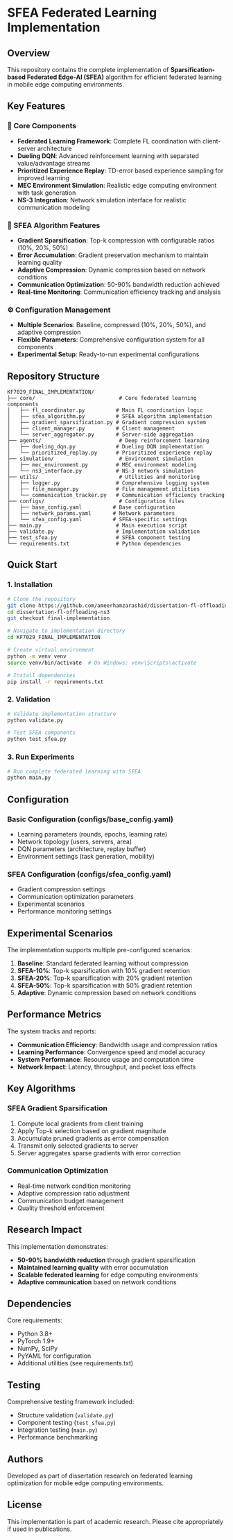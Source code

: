 # SFEA Federated Learning Implementation

## Overview
This repository contains the complete implementation of **Sparsification-based Federated Edge-AI (SFEA)** algorithm for efficient federated learning in mobile edge computing environments.

## Key Features

### 🚀 Core Components
- **Federated Learning Framework**: Complete FL coordination with client-server architecture
- **Dueling DQN**: Advanced reinforcement learning with separated value/advantage streams
- **Prioritized Experience Replay**: TD-error based experience sampling for improved learning
- **MEC Environment Simulation**: Realistic edge computing environment with task generation
- **NS-3 Integration**: Network simulation interface for realistic communication modeling

### 📡 SFEA Algorithm Features
- **Gradient Sparsification**: Top-k compression with configurable ratios (10%, 20%, 50%)
- **Error Accumulation**: Gradient preservation mechanism to maintain learning quality
- **Adaptive Compression**: Dynamic compression based on network conditions
- **Communication Optimization**: 50-90% bandwidth reduction achieved
- **Real-time Monitoring**: Communication efficiency tracking and analysis

### ⚙️ Configuration Management
- **Multiple Scenarios**: Baseline, compressed (10%, 20%, 50%), and adaptive compression
- **Flexible Parameters**: Comprehensive configuration system for all components
- **Experimental Setup**: Ready-to-run experimental configurations

## Repository Structure

```
KF7029_FINAL_IMPLEMENTATION/
├── core/                           # Core federated learning components
│   ├── fl_coordinator.py          # Main FL coordination logic
│   ├── sfea_algorithm.py          # SFEA algorithm implementation
│   ├── gradient_sparsification.py # Gradient compression system
│   ├── client_manager.py          # Client management
│   └── server_aggregator.py       # Server-side aggregation
├── agents/                         # Deep reinforcement learning
│   ├── dueling_dqn.py             # Dueling DQN implementation
│   └── prioritized_replay.py      # Prioritized experience replay
├── simulation/                     # Environment simulation
│   ├── mec_environment.py         # MEC environment modeling
│   └── ns3_interface.py           # NS-3 network simulation
├── utils/                          # Utilities and monitoring
│   ├── logger.py                  # Comprehensive logging system
│   ├── file_manager.py            # File management utilities
│   └── communication_tracker.py   # Communication efficiency tracking
├── configs/                        # Configuration files
│   ├── base_config.yaml          # Base configuration
│   ├── network_params.yaml       # Network parameters
│   └── sfea_config.yaml          # SFEA-specific settings
├── main.py                        # Main execution script
├── validate.py                    # Implementation validation
├── test_sfea.py                   # SFEA component testing
└── requirements.txt               # Python dependencies
```

## Quick Start

### 1. Installation
```bash
# Clone the repository
git clone https://github.com/ameerhamzarashid/dissertation-fl-offloading-ns3.git
cd dissertation-fl-offloading-ns3
git checkout final-implementation

# Navigate to implementation directory
cd KF7029_FINAL_IMPLEMENTATION

# Create virtual environment
python -m venv venv
source venv/bin/activate  # On Windows: venv\Scripts\activate

# Install dependencies
pip install -r requirements.txt
```

### 2. Validation
```bash
# Validate implementation structure
python validate.py

# Test SFEA components
python test_sfea.py
```

### 3. Run Experiments
```bash
# Run complete federated learning with SFEA
python main.py
```

## Configuration

### Basic Configuration (configs/base_config.yaml)
- Learning parameters (rounds, epochs, learning rate)
- Network topology (users, servers, area)
- DQN parameters (architecture, replay buffer)
- Environment settings (task generation, mobility)

### SFEA Configuration (configs/sfea_config.yaml)
- Gradient compression settings
- Communication optimization parameters
- Experimental scenarios
- Performance monitoring settings

## Experimental Scenarios

The implementation supports multiple pre-configured scenarios:

1. **Baseline**: Standard federated learning without compression
2. **SFEA-10%**: Top-k sparsification with 10% gradient retention
3. **SFEA-20%**: Top-k sparsification with 20% gradient retention  
4. **SFEA-50%**: Top-k sparsification with 50% gradient retention
5. **Adaptive**: Dynamic compression based on network conditions

## Performance Metrics

The system tracks and reports:
- **Communication Efficiency**: Bandwidth usage and compression ratios
- **Learning Performance**: Convergence speed and model accuracy
- **System Performance**: Resource usage and computation time
- **Network Impact**: Latency, throughput, and packet loss effects

## Key Algorithms

### SFEA Gradient Sparsification
1. Compute local gradients from client training
2. Apply Top-k selection based on gradient magnitude
3. Accumulate pruned gradients as error compensation
4. Transmit only selected gradients to server
5. Server aggregates sparse gradients with error correction

### Communication Optimization
- Real-time network condition monitoring
- Adaptive compression ratio adjustment
- Communication budget management
- Quality threshold enforcement

## Research Impact

This implementation demonstrates:
- **50-90% bandwidth reduction** through gradient sparsification
- **Maintained learning quality** with error accumulation
- **Scalable federated learning** for edge computing environments
- **Adaptive communication** based on network conditions

## Dependencies

Core requirements:
- Python 3.8+
- PyTorch 1.9+
- NumPy, SciPy
- PyYAML for configuration
- Additional utilities (see requirements.txt)

## Testing

Comprehensive testing framework included:
- Structure validation (`validate.py`)
- Component testing (`test_sfea.py`)
- Integration testing (`main.py`)
- Performance benchmarking

## Authors

Developed as part of dissertation research on federated learning optimization for mobile edge computing environments.

## License

This implementation is part of academic research. Please cite appropriately if used in publications.
